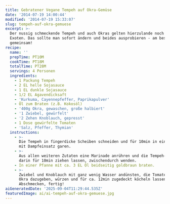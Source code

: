 ```yaml
---
title: Gebratener Vegane Tempeh auf Okra-Gemüse
date: '2014-07-19 14:00:44'
modified: '2014-07-19 15:33:07'
slug: tempeh-auf-okra-gemuese
excerpt: >-
  Der nussig schmeckende Tempeh und auch Okras gelten hierzulande noch als
  Exoten. Das sollte man sofort ändern und beides ausprobieren - am besten
  gemeinsam! 
recipe:
  name: ''
  prepTime: PT10M
  cookTime: PT18M
  totalTime: PT28M
  servings: 4 Personen
  ingredients:
    - 1 Packung Tempeh
    - 2 EL helle Sojasauce
    - 1 EL dunkle Sojasauce
    - 1/2 EL Agavendicksaft
    - 'Kurkuma, Cayennepfeffer, Paprikapulver'
    - Öl zum Braten (z.B. Kokosöl)
    - '400g Okra, gewaschen, große halbiert'
    - '1 Zwiebel, gewürfelt'
    - '2 Zehen Knoblauch, gepresst'
    - 1 Dose gewürfelte Tomaten
    - 'Salz, Pfeffer, Thymian'
  instructions:
    - >-
      Die Tempeh in fingerdicke Scheiben schneiden und für 10min in einem Topf
      mit Dampfeinsatz garen.
    - >-
      Aus allen weiteren Zutaten eine Marinade anrühren und die Tempeh-Scheiben
      darin für 10min ziehen lassen, zwischendurch wenden.
    - In einer Pfanne mit ca. 3 EL Öl beidseitig goldbraun braten.
    - >-
      Zwiebel und Knoblauch mit ganz wenig Wasser andünsten, die Tomaten und
      Okra dazugeben, würzen und für ca. 12min zugedeckt köcheln lassen.
      Abschmecken, fertig!
aiGeneratedDate: '2025-09-04T11:29:44.535Z'
featuredImage: ai/ai-tempeh-auf-okra-gemuese.jpg
---
```



